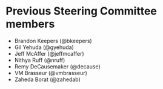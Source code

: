 # Previous Steering Committee members

* Brandon Keepers (@bkeepers)
* Gil Yehuda (@gyehuda)
* Jeff McAffer (@jeffmcaffer)
* Nithya Ruff (@nruff)
* Remy DeCausemaker (@decause) 
* VM Brasseur (@vmbrasseur) 
* Zaheda Borat (@zahedab)
